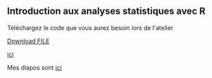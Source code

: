 ## Introduction aux analyses statistiques avec R

Téléchargez le code que vous aurez besoin lors de l'atelier 

<a id="raw-url" href="https://raw.githubusercontent.com/VFugere/IVADO_introStats/main/code_R/code_sans_defi.R">Download FILE</a>

[ici](https://github.com/VFugere/IVADO_introStats/blob/main/code_R/code_sans_defi.R)

Mes diapos sont [ici](https://VFugere.github.io/IVADO_introStats/)
